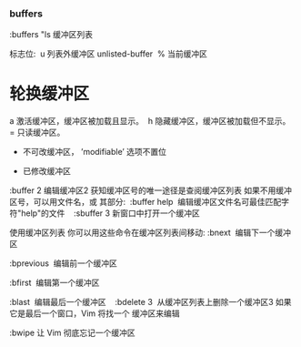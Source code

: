 ### buffers
:buffers
"ls
缓冲区列表

标志位: 
u 列表外缓冲区 unlisted-buffer 
% 当前缓冲区  
# 轮换缓冲区
a 激活缓冲区，缓冲区被加载且显示。 
h 隐藏缓冲区，缓冲区被加载但不显示。 
= 只读缓冲区。 
- 不可改缓冲区， ’modifiable’ 选项不置位
+ 已修改缓冲区

:buffer 2
编辑缓冲区2
获知缓冲区号的唯一途径是查阅缓冲区列表
如果不用缓冲区号，可以用文件名，或 其部分: 
:buffer help 
编辑缓冲区文件名可最佳匹配字符"help"的文件
  
:sbuffer 3
新窗口中打开一个缓冲区

使用缓冲区列表 你可以用这些命令在缓冲区列表间移动:
:bnext 
编辑下一个缓冲区 

:bprevious 
编辑前一个缓冲区 

:bfirst 
编辑第一个缓冲区 

:blast 
编辑最后一个缓冲区 
 
:bdelete 3 
从缓冲区列表上删除一个缓冲区3
如果它是最后一个窗口，Vim 将找一个 缓冲区来编辑 

:bwipe
让 Vim 彻底忘记一个缓冲区
